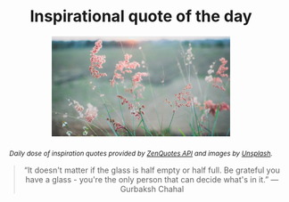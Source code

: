 
<div align="center">

# Inspirational quote of the day

<img src="./data/photo.jpeg" alt="Beautiful nature photo" width="320" height="180">

<sub><i>Daily dose of inspiration quotes provided by [ZenQuotes API](https://zenquotes.io/) and images by [Unsplash](https://unsplash.com/).</i></sub>


<blockquote>&ldquo;It doesn't matter if the glass is half empty or half full. Be grateful you have a glass - you're the only person that can decide what's in it.&rdquo; &mdash; <footer>Gurbaksh Chahal</footer></blockquote>

</div>
